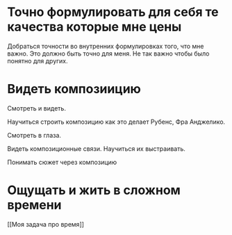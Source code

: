 # Точно формулировать для себя те качества которые мне цены
Добраться точности во внутренних формулировках того, что мне важно. Это должно быть точно для меня. Не так важно чтобы было понятно для других.

# Видеть композиицию
Смотреть и видеть.

Научиться строить композицию как это делает Рубенс, Фра Анджелико.

Смотреть в глаза.

Видеть композиционные связи. Научиться их выстраивать.

Понимать сюжет через композицию
# Ощущать и жить в сложном времени
[[Моя задача про время]]
